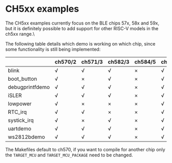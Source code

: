 # CH5xx examples

The CH5xx examples currently focus on the BLE chips 57x, 58x and 59x, but it is definitely possible to add support for other RISC-V models in the ch5xx range.\

The following table details which demo is working on which chip, since some functionality is still being implemented:

|                   | ch570/2 | ch571/3 | ch582/3 | ch584/5 | ch59x |
|-------------------|---------|---------|---------|---------|-------|
| blink             |    √    |    √    |    √    |    ×    |   √   |
| boot_button       |    √    |    ×    |    √    |    ×    |   √   |
| debugprintfdemo   |    √    |    √    |    √    |    ×    |   √   |
| iSLER             |    √    |    √    |    √    |    ×    |   √   |
| lowpower          |    √    |    ×    |    ×    |    ×    |   √   |
| RTC_irq           |    √    |    √    |    ×    |    ×    |   √   |
| systick_irq       |    √    |    ×    |    √    |    ×    |   √   |
| uartdemo          |    √    |    √    |    √    |    ×    |   √   |
| ws2812bdemo       |    √    |    √    |    √    |    ×    |   √   |

The Makefiles default to ch570, if you want to compile for another chip only the `TARGET_MCU` and `TARGET_MCU_PACKAGE` need to be changed.
